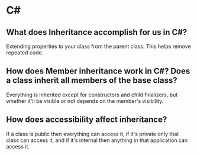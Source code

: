 # C#

## What does Inheritance accomplish for us in C#?
Extending properties to your class from the parent class. This helps remove repeated code. 

## How does Member inheritance work in C#? Does a class inherit all members of the base class?
 Everything is inherited except for constructors and child finalizers, but whether it'll be visible or not depends on the member's visibility.

## How does accessibility affect inheritance?
If a class is public then everything can access it, if it's private only that class can access it, and if it's internal then anything in that application can access it.
